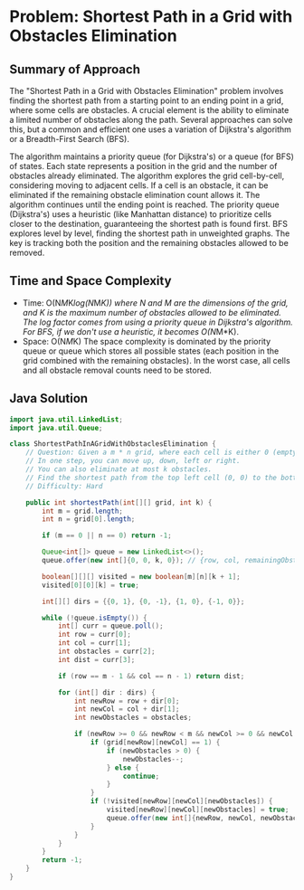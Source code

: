 # Problem: Shortest Path in a Grid with Obstacles Elimination

## Summary of Approach

The "Shortest Path in a Grid with Obstacles Elimination" problem involves finding the shortest path from a starting point to an ending point in a grid, where some cells are obstacles.  A crucial element is the ability to eliminate a limited number of obstacles along the path.  Several approaches can solve this, but a common and efficient one uses a variation of Dijkstra's algorithm or a Breadth-First Search (BFS).

The algorithm maintains a priority queue (for Dijkstra's) or a queue (for BFS) of states. Each state represents a position in the grid and the number of obstacles already eliminated.  The algorithm explores the grid cell-by-cell, considering moving to adjacent cells. If a cell is an obstacle, it can be eliminated if the remaining obstacle elimination count allows it.  The algorithm continues until the ending point is reached. The priority queue (Dijkstra's) uses a heuristic (like Manhattan distance) to prioritize cells closer to the destination, guaranteeing the shortest path is found first.  BFS explores level by level, finding the shortest path in unweighted graphs.  The key is tracking both the position and the remaining obstacles allowed to be removed.


## Time and Space Complexity
- Time: O(N*M*K*log(N*M*K))  where N and M are the dimensions of the grid, and K is the maximum number of obstacles allowed to be eliminated.  The log factor comes from using a priority queue in Dijkstra's algorithm.  For BFS, if we don't use a heuristic, it becomes O(N*M*K).
- Space: O(N*M*K)  The space complexity is dominated by the priority queue or queue which stores all possible states (each position in the grid combined with the remaining obstacles).  In the worst case, all cells and all obstacle removal counts need to be stored.

## Java Solution
```java
import java.util.LinkedList;
import java.util.Queue;

class ShortestPathInAGridWithObstaclesElimination {
    // Question: Given a m * n grid, where each cell is either 0 (empty) or 1 (obstacle).
    // In one step, you can move up, down, left or right.
    // You can also eliminate at most k obstacles.
    // Find the shortest path from the top left cell (0, 0) to the bottom right cell (m-1, n-1).
    // Difficulty: Hard

    public int shortestPath(int[][] grid, int k) {
        int m = grid.length;
        int n = grid[0].length;

        if (m == 0 || n == 0) return -1;

        Queue<int[]> queue = new LinkedList<>();
        queue.offer(new int[]{0, 0, k, 0}); // {row, col, remainingObstacles, distance}

        boolean[][][] visited = new boolean[m][n][k + 1];
        visited[0][0][k] = true;

        int[][] dirs = {{0, 1}, {0, -1}, {1, 0}, {-1, 0}};

        while (!queue.isEmpty()) {
            int[] curr = queue.poll();
            int row = curr[0];
            int col = curr[1];
            int obstacles = curr[2];
            int dist = curr[3];

            if (row == m - 1 && col == n - 1) return dist;

            for (int[] dir : dirs) {
                int newRow = row + dir[0];
                int newCol = col + dir[1];
                int newObstacles = obstacles;

                if (newRow >= 0 && newRow < m && newCol >= 0 && newCol < n) {
                    if (grid[newRow][newCol] == 1) {
                        if (newObstacles > 0) {
                            newObstacles--;
                        } else {
                            continue;
                        }
                    }
                    if (!visited[newRow][newCol][newObstacles]) {
                        visited[newRow][newCol][newObstacles] = true;
                        queue.offer(new int[]{newRow, newCol, newObstacles, dist + 1});
                    }
                }
            }
        }
        return -1;
    }
}
```